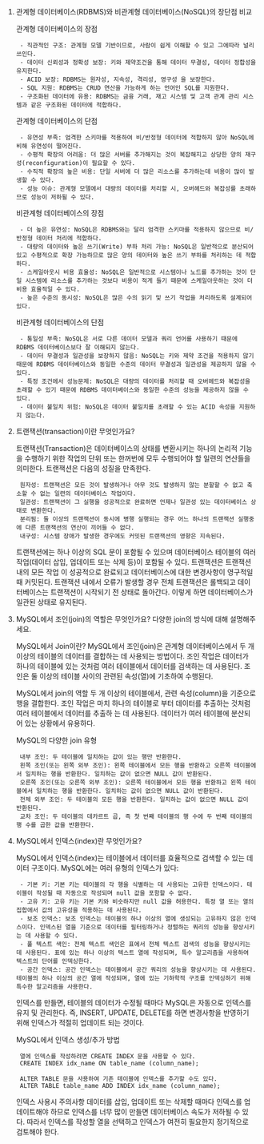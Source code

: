 1. 관계형 데이터베이스(RDBMS)와 비관계형 데이터베이스(NoSQL)의 장단점 비교

	관계형 데이터베이스의 장점
	
		- 직관적인 구조: 관계형 모델 기반이므로, 사람이 쉽게 이해할 수 있고 그에따라 널리 쓰인다.
		- 데이터 신뢰성과 정확성 보장: 키와 제약조건을 통해 데이터 무결성, 데이터 정합성을 유지한다.
		- ACID 보장: RDBMS는 원자성, 지속성, 격리성, 영구성 을 보장한다.
		- SQL 지원: RDBMS는 CRUD 연산을 가능하게 하는 언어인 SQL를 지원한다.
		- 구조화된 데이터에 유용: RDBMS는 금융 거래, 재고 시스템 및 고객 관계 관리 시스템과 같은 구조화된 데이터에 적합하다.

	관계형 데이터베이스의 단점
	
		- 유연성 부족: 엄격한 스키마를 적용하여 비/반정형 데이터에 적합하지 않아 NoSQL에 비해 유연성이 떨어진다.
		- 수평적 확장의 어려움: 더 많은 서버를 추가해지는 것이 복잡해지고 상당한 양의 재구성(reconfiguration)이 필요할 수 있다.
		- 수직적 확장의 높은 비용: 단일 서버에 더 많은 리소스를 추가하는데 비용이 많이 발생할 수 있다.
		- 성능 이슈: 관계형 모델에서 대량의 데이터를 처리할 시, 오버헤드와 복잡성를 초래하므로 성능이 저하될 수 있다.

	비관계형 데이터베이스의 장점
	
		- 더 높은 유연성: NoSQL은 RDBMS와는 달리 엄격한 스키마를 적용하지 않으므로 비/반정형 데이터 처리에 적합하다.
		- 대량의 데이터와 높은 쓰기(Write) 부하 처리 가능: NoSQL은 일반적으로 분산되어 있고 수평적으로 확장 가능하므로 많은 양의 데이터와 높은 쓰기 부하를 처리하는 데 적합하다.
		- 스케일아웃시 비용 효율성: NoSQL은 일반적으로 시스템이나 노드를 추가하는 것이 단일 시스템에 리소스를 추가하는 것보다 비용이 적게 들기 때문에 스케일아웃하는 것이 더 비용 효율적일 수 있다.
		- 높은 수준의 동시성: NoSQL은 많은 수의 읽기 및 쓰기 작업을 처리하도록 설계되어있다.

	비관계형 데이터베이스의 단점
	
		- 통일성 부족: NoSQL은 서로 다른 데이터 모델과 쿼리 언어를 사용하기 때문에 RDBMS 데이터베이스보다 잘 이해되지 않는다.
		- 데이터 무결성과 일관성을 보장하지 않음: NoSQL는 키와 제약 조건을 적용하지 않기 때문에 RDBMS 데이터베이스와 동일한 수준의 데이터 무결성과 일관성을 제공하지 않을 수 있다.
		- 특정 조건에서 성능문제: NoSQL은 대량의 데이터를 처리할 때 오버헤드와 복잡성을 초래할 수 있기 때문에 RDBMS 데이터베이스와 동일한 수준의 성능을 제공하지 않을 수 있다.
		- 데이터 불일치 위험: NoSQL은 데이터 불일치를 초래할 수 있는 ACID 속성을 지원하지 않는다.



2. 트랜잭션(transaction)이란 무엇인가요?

	트랜잭션(Transaction)은 데이터베이스의 상태를 변환시키는 하나의 논리적 기능을 수행하기 위한 작업의 단위 또는 한꺼번에 모두 수행되어야 할 일련의 연산들을 의미한다.
	트랜잭션은 다음의 성질을 만족한다.

		원자성: 트랜잭션은 모든 것이 발생하거나 아무 것도 발생하지 않는 분할할 수 없고 축소할 수 없는 일련의 데이터베이스 작업이다. 
		일관성: 트랜잭션이 그 실행을 성공적으로 완료하면 언제나 일관성 있는 데이터베이스 상태로 변환한다.
		분리됨: 둘 이상의 트랜잭션이 동시에 병행 실행되는 경우 어느 하나의 트랜잭션 실행중에 다른 트랜잭션의 연산이 끼어들 수 없다.
		내구성: 시스템 장애가 발생한 경우에도 커밋된 트랜잭션의 영향은 지속된다.

	트랜잭션에는 하나 이상의 SQL 문이 포함될 수 있으며 데이터베이스 테이블의 여러 작업(데이터 삽입, 업데이트 또는 삭제 등)이 포함될 수 있다. 트랜잭션은 트랜잭션 내의 모든 작업	     이 성공적으로 완료되고 데이터베이스에 대한 변경사항이 영구적일 때 커밋된다. 트랜잭션 내에서 오류가 발생할 경우 전체 트랜잭션은 롤백되고 데이터베이스는 트랜잭션이 시작되기 전  	상태로 돌아간다. 이렇게 하면 데이터베이스가 일관된 상태로 유지된다.




3. MySQL에서 조인(join)의 역할은 무엇인가요? 다양한 join의 방식에 대해 설명해주세요.

	MySQL에서 Join이란?
		MySQL에서 조인(join)은 관계형 데이터베이스에서 두 개 이상의 테이블의 데이터를 결합하는 데 사용되는 방법이다. 조인 작업은 데이터가 하나의 테이블에 있는 것처럼 여러 		  테이블에서 데이터를 검색하는 데 사용된다. 조인은 둘 이상의 테이블 사이의 관련된 속성(열)에 기초하여 수행된다.

	MySQL에서 join의 역할
		두 개 이상의 테이블에서, 관련 속성(column)을 기준으로 행을 결합한다. 조인 작업은 마치 하나의 테이블로 부터 데이터를 추출하는 것처럼 여러 테이블에서 데이터를 추출하		 는 데 사용된다. 데이터가 여러 테이블에 분산되어 있는 상황에서 유용하다. 

	MySQL의 다양한 join 유형
	
		내부 조인: 두 테이블에 일치하는 값이 있는 행만 반환한다.
		왼쪽 조인(또는 왼쪽 외부 조인): 왼쪽 테이블에서 모든 행을 반환하고 오른쪽 테이블에서 일치하는 행을 반환한다. 일치하는 값이 없으면 NULL 값이 반환된다.
		오른쪽 조인(또는 오른쪽 외부 조인): 오른쪽 테이블에서 모든 행을 반환하고 왼쪽 테이블에서 일치하는 행을 반환한다. 일치하는 값이 없으면 NULL 값이 반환된다.
		전체 외부 조인: 두 테이블의 모든 행을 반환한다. 일치하는 값이 없으면 NULL 값이 반환된다.
		교차 조인: 두 테이블의 데카르트 곱, 즉 첫 번째 테이블의 행 수에 두 번째 테이블의 행 수를 곱한 값을 반환한다.




4. MySQL에서 인덱스(index)란 무엇인가요?

	MySQL에서 인덱스(index)는 테이블에서 데이터를 효율적으로 검색할 수 있는 데이터 구조이다.
	MySQL에는 여러 유형의 인덱스가 있다:

		- 기본 키: 기본 키는 테이블의 각 행을 식별하는 데 사용되는 고유한 인덱스이다. 테이블이 작성될 때 자동으로 작성되며 null 값을 포함할 수 없다.
		- 고유 키: 고유 키는 기본 키와 비슷하지만 null 값을 허용한다. 특정 열 또는 열의 집합에서 값의 고유성을 적용하는 데 사용된다.
		- 보조 인덱스: 보조 인덱스는 테이블의 하나 이상의 열에 생성되는 고유하지 않은 인덱스이다. 인덱스된 열을 기준으로 데이터를 필터링하거나 정렬하는 쿼리의 성능을 향상시키는 데 사용할 수 있다.
		- 풀 텍스트 색인: 전체 텍스트 색인은 표에서 전체 텍스트 검색의 성능을 향상시키는 데 사용된다. 표에 있는 하나 이상의 텍스트 열에 작성되며, 특수 알고리즘을 사용하여 텍스트의 단어를 인덱싱한다.
		- 공간 인덱스: 공간 인덱스는 테이블에서 공간 쿼리의 성능을 향상시키는 데 사용된다. 테이블의 하나 이상의 공간 열에 작성되며, 열에 있는 기하학적 구조를 인덱싱하기 위해 특수한 알고리즘을 사용한다. 

	인덱스를 만들면, 테이블의 데이터가 수정될 때마다 MySQL은 자동으로 인덱스를 유지 및 관리한다. 즉, INSERT, UPDATE, DELETE를 하면 변경사항을 반영하기 위해 인덱스가 
	적절히 업데이트 되는 것이다.

	MySQL에서 인덱스 생성/추가 방법
	
		열에 인덱스를 작성하려면 CREATE INDEX 문을 사용할 수 있다. 
		CREATE INDEX idx_name ON table_name (column_name);

		ALTER TABLE 문을 사용하여 기존 테이블에 인덱스를 추가할 수도 있다.
		ALTER TABLE table_name ADD INDEX idx_name (column_name);

	인덱스 사용시 주의사항
		데이터를 삽입, 업데이트 또는 삭제할 때마다 인덱스를 업데이트해야 하므로 인덱스를 너무 많이 만들면 데이터베이스 속도가 저하될 수 있다. 따라서 인덱스를 작성할 열을 선택하고 인덱스가 여전히 필요한지 정기적으로 검토해야 한다.
